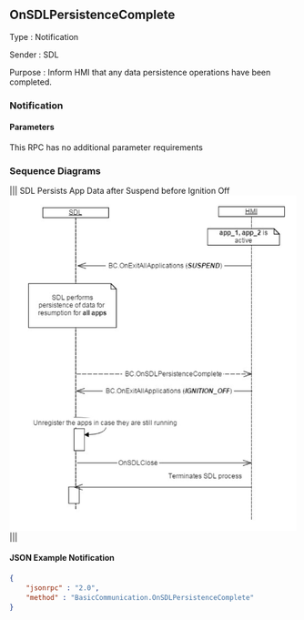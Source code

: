 ## OnSDLPersistenceComplete

Type
: Notification

Sender
: SDL

Purpose
: Inform HMI that any data persistence operations have been completed.


### Notification

#### Parameters

This RPC has no additional parameter requirements

### Sequence Diagrams
|||
SDL Persists App Data after Suspend before Ignition Off
![OnSDLPersistenceComplete](./assets/OnSDLPersistenceComplete.png)
|||

#### JSON Example Notification
```json
{
	"jsonrpc" : "2.0",
	"method" : "BasicCommunication.OnSDLPersistenceComplete"
}
```
